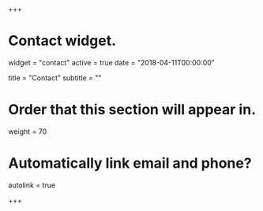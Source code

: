 +++
# Contact widget.
widget = "contact"
active = true
date = "2018-04-11T00:00:00"

title = "Contact"
subtitle = ""

# Order that this section will appear in.
weight = 70

# Automatically link email and phone?
autolink = true

+++

